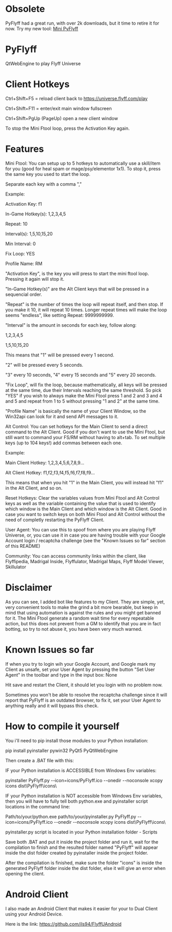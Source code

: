 # Obsolete
PyFlyff had a great run, with over 2k downloads, but it time to retire it for now. Try my new tool: [Mini PyFlyff](https://github.com/ils94/Mini_PyFlyff)

# PyFlyff

QtWebEngine to play Flyff Universe

# Client Hotkeys

Ctrl+Shift+F5 = reload client back to https://universe.flyff.com/play

Ctrl+Shift+F11 = enter/exit main window fullscreen

Ctrl+Shift+PgUp (PageUp) open a new client window

To stop the Mini Ftool loop, press the Activation Key again.

# Features

Mini Ftool: You can setup up to 5 hotkeys to automatically use a skill/item for you (good for heal spam or mage/psy/elementor 1x1). To stop it, press the same key you used to start the loop.

Separate each key with a comma ","

Example: 

Activation Key: f1

In-Game Hotkey(s): 1,2,3,4,5

Repeat: 10

Interval(s): 1,5,10,15,20

Min Interval: 0

Fix Loop: YES

Profile Name: RM

"Activation Key", is the key you will press to start the mini ftool loop. Pressing it again will stop it.

"In-Game Hotkey(s)" are the Alt Client keys that will be pressed in a sequencial order.

"Repeat" is the number of times the loop will repeat itself, and then stop. If you make it 10, it will repeat 10 times. Longer repeat times will make the loop seems "endless", like setting Repeat: 9999999999.

"Interval" is the amount in seconds for each key, follow along:

1,2,3,4,5

1,5,10,15,20

This means that "1" will be pressed every 1 second.

"2" will be pressed every 5 seconds.

"3" every 10 seconds, "4" every 15 seconds and "5" every 20 seconds.

"Fix Loop", will fix the loop, because mathematically, all keys will be pressed at the same time, due their Intervals reaching the same threshold. So pick "YES" if you wish to always make the Mini Ftool press 1 and 2 and 3 and 4 and 5 and repeat from 1 to 5 without pressing "1 and 2" at the same time.

"Profile Name" is basically the name of your Client Window, so the Win32api can look for it and send API messages to it.

Alt Control: You can set hotkeys for the Main Client to send a direct command to the Alt Client. Good if you don't want to use the Mini Ftool, but still want to command your FS/RM without having to alt+tab. To set multiple keys (up to 104 keys!) add commas between each one.

Example:

Main Client Hotkey: 1,2,3,4,5,6,7,8,9...

Alt Client Hotkey: f1,f2,f3,f4,f5,f6,f7,f8,f9...

This means that when you hit "1" in the Main Client, you will instead hit "f1" in the Alt Client, and so on.

Reset Hotkeys: Clear the variables values from Mini Ftool and Alt Control keys as well as the variable containing the value that is used to identify which window is the Main Client and which window is the Alt Client. Good in case you want to switch keys on both Mini Ftool and Alt Control without the need of completly restarting the PyFlyff Client.

User Agent: You can use this to spoof from where you are playing Flyff Universe, or, you can use it in case you are having trouble with your Google Account login / recaptcha challenge (see the "Known Issues so far" section of this README)

Community: You can access community links within the client, like Flyffipedia, Madrigal Inside, Flyffulator, Madrigal Maps, Flyff Model Viewer, Skillulator

# Disclaimer

As you can see, I added bot like features to my Client. They are simple, yet, very convenient tools to make the grind a bit more bearable, but keep in mind that using automation is against the rules and you might get banned for it. The Mini Ftool generate a random wait time for every repeatable action, but this does not prevent from a GM to identify that you are in fact botting, so try to not abuse it, you have been very much warned.

# Known Issues so far

If when you try to login wih your Google Account, and Google mark my Client as unsafe, set your User Agent by pressing the button "Set User Agent" in the toolbar and type in the input box: None

Hit save and restart the Client, it should let you login with no problem now.

Sometimes you won't be able to resolve the recaptcha challenge since it will report that PyFlyff is an outdated browser, to fix it, set your User Agent to anything really and it will bypass this check.

# How to compile it yourself

You i'll need to pip install those modules to your Python installation:

pip install pyinstaller pywin32 PyQt5 PyQtWebEngine

Then create a .BAT file with this:

IF your Python installation is ACCESSIBLE from Windows Env variables:

pyinstaller PyFlyff.py --icon=icons/PyFlyff.ico --onedir --noconsole
xcopy icons dist\PyFlyff\icons\

IF your Python installation is NOT accessible from Windows Env variables, then you will have to fully tell both python.exe and pyinstaller script locations in the command line:

Path/to/your/python.exe path/to/your/pyinstaller.py PyFlyff.py --icon=icons/PyFlyff.ico --onedir --noconsole
xcopy icons dist\PyFlyff\icons\

pyinstaller.py script is located in your Python installation folder - Scripts

Save both .BAT and put it inside the project folder and run it, wait for the compilation to finish and the resulted folder named "PyFlyff" will appear inside the dist folder created by pyinstaller inside the project folder.

After the compilation is finished, make sure the folder "icons" is inside the generated PyFlyff folder inside the dist folder, else it will give an error when opening the client.

# Android Client

I also made an Android Client that makes it easier for your to Dual Client using your Android Device.

Here is the link: https://github.com/ils94/FlyffUAndroid
